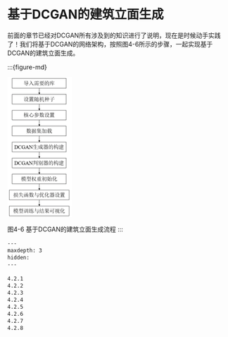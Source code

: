 # 基于DCGAN的建筑立面生成

前面的章节已经对DCGAN所有涉及到的知识进行了说明，现在是时候动手实践了！我们将基于DCGAN的网络架构，按照图4-6所示的步骤，一起实现基于DCGAN的建筑立面生成。

:::{figure-md}

<img src="../../_static/4/4.2/4-6.png">

图4-6 基于DCGAN的建筑立面生成流程
:::
```{toctree}
---
maxdepth: 3
hidden:
---

4.2.1
4.2.2
4.2.3
4.2.4
4.2.5
4.2.6
4.2.7
4.2.8
```

